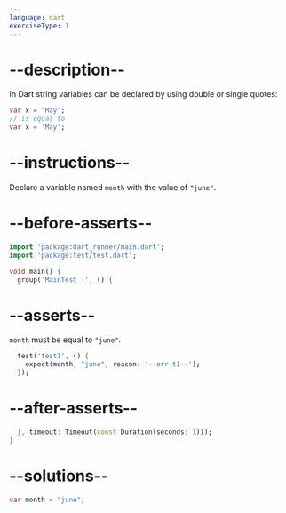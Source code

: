 ```yaml
---
language: dart
exerciseType: 1
---
```


# --description--

In Dart string variables can be declared by using double or single quotes:
```dart
var x = "May";
// is equal to
var x = 'May';
```

# --instructions--

Declare a variable named `month` with the value of `"june"`.

# --before-asserts--

```dart
import 'package:dart_runner/main.dart';
import 'package:test/test.dart';

void main() {
  group('MainTest -', () {
```

# --asserts--

`month` must be equal to `"june"`.

```dart
  test('test1', () {
    expect(month, "june", reason: '--err-t1--');
  });
```

# --after-asserts--

```dart
  }, timeout: Timeout(const Duration(seconds: 1)));
}
```

# --solutions--

```dart
var month = "june";
```
